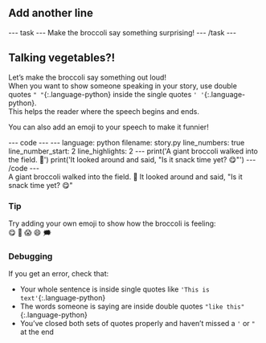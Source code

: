 <h2 class="c-project-heading--task">Add another line</h2>
--- task ---
Make the broccoli say something surprising!
--- /task ---

<h2 class="c-project-heading--explainer">Talking vegetables?!</h2>

Let’s make the broccoli say something out loud!  
When you want to show someone speaking in your story, use double quotes `" "`{:.language-python} inside the single quotes `' '`{:.language-python}.  
This helps the reader where the speech begins and ends.

You can also add an emoji to your speech to make it funnier!

<div class="c-project-code">
--- code ---
---
language: python
filename: story.py
line_numbers: true
line_number_start: 2
line_highlights: 2
---
print('A giant broccoli walked into the field. 🥦')
print('It looked around and said, "Is it snack time yet? 😋"')
--- /code ---
</div>

<div class="c-project-output">
A giant broccoli walked into the field. 🥦
It looked around and said, "Is it snack time yet? 😋"
</div>

<div class="c-project-callout c-project-callout--tip">

### Tip

Try adding your own emoji to show how the broccoli is feeling:  
😋 🤔 😱 😄 🗯️

</div>

<div class="c-project-callout c-project-callout--debug">

### Debugging

If you get an error, check that:
- Your whole sentence is inside single quotes like `'This is text'`{:.language-python}
- The words someone is saying are inside double quotes `"like this"`{:.language-python}
- You’ve closed both sets of quotes properly and haven’t missed a `'` or `"` at the end

</div>
